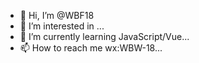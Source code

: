 - 👋 Hi, I’m @WBF18
- 👀 I’m interested in ...
- 🌱 I’m currently learning JavaScript/Vue...
- 📫 How to reach me wx:WBW-18...

<!---
WBF18/WBF18 is a ✨ special ✨ repository because its `README.md` (this file) appears on your GitHub profile.
You can click the Preview link to take a look at your changes.
--->
